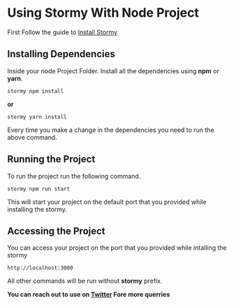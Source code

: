 # Using Stormy With Node Project

First Follow the guide to [Install Stormy](./installation.md)

## Installing Dependencies
Inside your node Project Folder. Install all the dependencies using **npm** or **yarn**.

```
stormy npm install
```
**or**
```
stormy yarn install
```

Every time you make a change in the dependencies you need to run the above command.

## Running the Project

To run the project run the following command.

```
stormy npm run start
```

This will start your project on the default port that you provided while installing the stormy.

## Accessing the Project

You can access your project on the port that you provided while intalling the stormy
```
http://localhost:3000
```

All other commands will be run without **stormy** prefix.

**You can reach out to use on [Twitter](https://twitter.com/AppStormy) Fore more querries**



